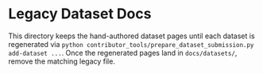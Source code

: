 # Legacy Dataset Docs

This directory keeps the hand-authored dataset pages until each dataset is regenerated via
`python contributor_tools/prepare_dataset_submission.py add-dataset ...`. Once the regenerated
pages land in `docs/datasets/`, remove the matching legacy file.
